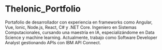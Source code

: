 # TheIonic_Portfolio
Portafolio de desarrollador con experiencia en frameworks como Angular, Vue, Ionic, Node.js, React, C# y .NET Core. Ingeniero en Sistemas Computacionales, cursando una maestría en IA, especializándome en Data Science y machine learning. Actualmente, trabajo como Software Developer Analyst gestionando APIs con IBM API Connect.
